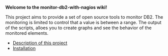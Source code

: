 **Welcome to the monitor-db2-with-nagios wiki!**

This project aims to provide a set of open source tools to monitor DB2. The monitoring is limited to control that a value is between a range. The output of the scripts, alloes you to create graphs and see the behavior of the monitored elements.

* [Description of this project](Description)
* [Installation](Installation)